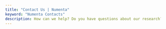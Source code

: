 ```yaml
---
title: "Contact Us | Numenta"
keyword: "Numenta Contacts"
description: How can we help? Do you have questions about our research? Are you interested in licensing HTM and would like to discuss your use case?  Here's how to contact us for business, press and licensing inquiries.  
---
```

